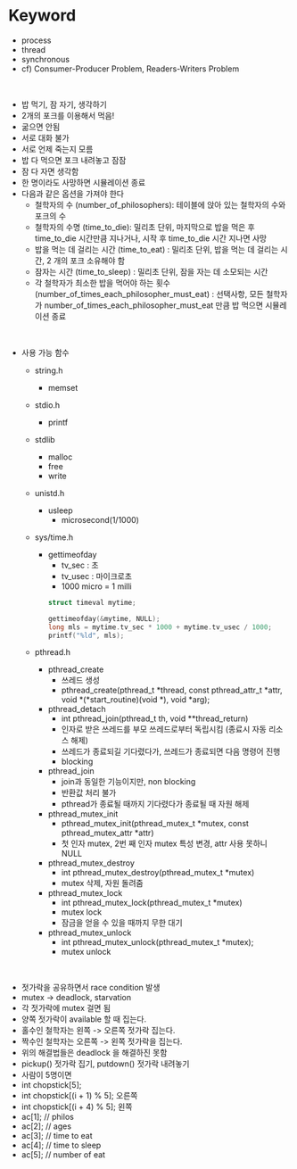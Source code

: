 # Keyword
- process
- thread
- synchronous
- cf) Consumer-Producer Problem, Readers-Writers Problem

<br />

- 밥 먹기, 잠 자기, 생각하기
- 2개의 포크를 이용해서 먹음!
- 굶으면 안됨
- 서로 대화 불가
- 서로 언제 죽는지 모름
- 밥 다 먹으면 포크 내려놓고 잠잠
- 잠 다 자면 생각함
- 한 명이라도 사망하면 시뮬레이션 종료
- 다음과 같은 옵션을 가져야 한다
	- 철학자의 수 (number_of_philosophers): 테이블에 앉아 있는 철학자의 수와 포크의 수
	- 철학자의 수명 (time_to_die): 밀리초 단위, 마지막으로 밥을 먹은 후 time_to_die 시간만큼 지나거나, 시작 후 time_to_die 시간 지나면 사망
	- 밥을 먹는 데 걸리는 시간 (time_to_eat) : 밀리초 단위, 밥을 먹는 데 걸리는 시간, 2 개의 포크 소유해야 함
	- 잠자는 시간 (time_to_sleep) : 밀리초 단위, 잠을 자는 데 소모되는 시간
	- 각 철학자가 최소한 밥을 먹어야 하는 횟수 (number_of_times_each_philosopher_must_eat) : 선택사항, 모든 철학자가 number_of_times_each_philosopher_must_eat 만큼 밥 먹으면 시뮬레이션 종료

<br />

- 사용 가능 함수
	- string.h
		- memset
	- stdio.h
		- printf
	- stdlib
		- malloc
		- free
		- write
	- unistd.h
		- usleep
			- microsecond(1/1000)
	- sys/time.h
		- gettimeofday
			- tv_sec : 초
			- tv_usec : 마이크로초
			- 1000 micro = 1 milli
			```C
			struct timeval mytime;
			
			gettimeofday(&mytime, NULL);
			long mls = mytime.tv_sec * 1000 + mytime.tv_usec / 1000;
			printf("%ld", mls);
			```

	- pthread.h
		- pthread_create
			- 쓰레드 생성
			- pthread_create(pthread_t *thread, const pthread_attr_t *attr, void *(*start_routine)(void *), void *arg);
		- pthread_detach
			- int pthread_join(pthread_t th, void **thread_return)
			- 인자로 받은 쓰레드를 부모 쓰레드로부터 독립시킴 (종료시 자동 리소스 해제)
			- 쓰레드가 종료되길 기다렸다가, 쓰레드가 종료되면 다음 명령어 진행
			- blocking
		- pthread_join
			- join과 동일한 기능이지만, non blocking
			- 반환값 처리 불가
			- pthread가 종료될 때까지 기다렸다가 종료될 때 자원 해제
		- pthread_mutex_init
			- pthread_mutex_init(pthread_mutex_t *mutex, const pthread_mutex_attr *attr)
			- 첫 인자 mutex, 2번 째 인자 mutex 특성 변경, attr 사용 못하니 NULL
		- pthread_mutex_destroy
			- int pthread_mutex_destroy(pthread_mutex_t *mutex)
			- mutex 삭제, 자원 돌려줌
		- pthread_mutex_lock
			- int pthread_mutex_lock(pthread_mutex_t *mutex)
			- mutex lock
			- 잠금을 얻을 수 있을 때까지 무한 대기
		- pthread_mutex_unlock
			- int pthread_mutex_unlock(pthread_mutex_t *mutex);
			- mutex unlock

<br />

- 젓가락을 공유하면서 race condition 발생
- mutex -> deadlock, starvation
- 각 젓가락에 mutex 걸면 됨
- 양쪽 젓가락이 available 할 때 집는다.
- 홀수인 철학자는 왼쪽 -> 오른쪽 젓가락 집는다.
- 짝수인 철학자는 오른쪽 -> 왼쪽 젓가락을 집는다.
- 위의 해결법들은 deadlock 을 해결하진 못함
- pickup() 젓가락 집기, putdown() 젓가락 내려놓기
- 사람이 5명이면
- int chopstick[5];
- int chopstick[(i + 1) % 5]; 오른쪽
- int chopstick[(i + 4) % 5]; 왼쪽
- ac[1]; // philos
- ac[2]; // ages
- ac[3]; // time to eat
- ac[4]; // time to sleep
- ac[5]; // number of eat